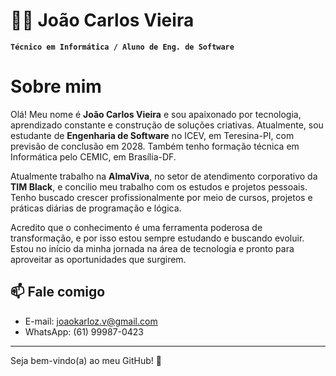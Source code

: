 # 🧑‍💻 João Carlos Vieira 

**`Técnico em Informática / Aluno de Eng. de Software`**

# Sobre mim

Olá! Meu nome é **João Carlos Vieira** e sou apaixonado por tecnologia, aprendizado constante e construção de soluções criativas. Atualmente, sou estudante de **Engenharia de Software** no ICEV, em Teresina-PI, com previsão de conclusão em 2028. Também tenho formação técnica em Informática pelo CEMIC, em Brasília-DF.

Atualmente trabalho na **AlmaViva**, no setor de atendimento corporativo da **TIM Black**, e concilio meu trabalho com os estudos e projetos pessoais. Tenho buscado crescer profissionalmente por meio de cursos, projetos e práticas diárias de programação e lógica.

Acredito que o conhecimento é uma ferramenta poderosa de transformação, e por isso estou sempre estudando e buscando evoluir. Estou no início da minha jornada na área de tecnologia e pronto para aproveitar as oportunidades que surgirem.

## 📫 Fale comigo

- E-mail: [joaokarloz.v@gmail.com](mailto:joaokarloz.v@gmail.com)
- WhatsApp: (61) 99987-0423

---

Seja bem-vindo(a) ao meu GitHub! 🚀
